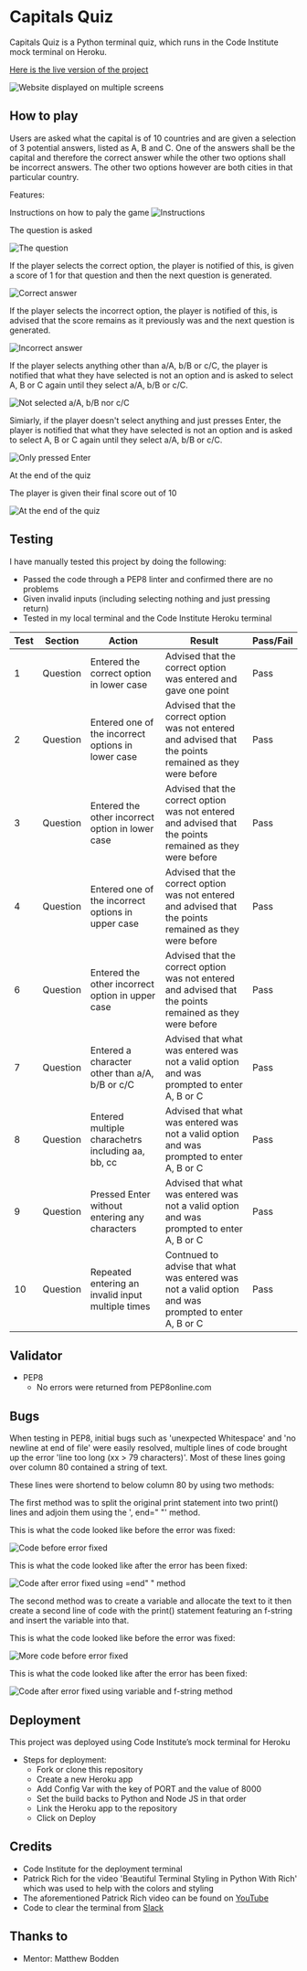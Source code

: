 # Capitals Quiz 
Capitals Quiz is a Python terminal quiz, which runs in the Code Institute mock terminal on Heroku. 

[Here is the live version of the project](https://johns-capitals-quiz-91df1cc5b9af.herokuapp.com/)

![Website displayed on multiple screens](assets/imagesforreadme/screenshots.PNG)

## How to play 
Users are asked what the capital is of 10 countries and are given a selection of 3 potential answers, listed as A, B and C. One of the answers shall be the capital and therefore the correct answer while the other two options shall be incorrect answers. The other two options however are both cities in that particular country. 

Features: 

Instructions on how to paly the game 
![Instructions](assets/imagesforreadme/instructions.PNG)

The question is asked 

![The question](assets/imagesforreadme/question.PNG)

If the player selects the correct option, the player is notified of this, is given a score of 1 for that question and then the next question is generated. 

![Correct answer](assets/imagesforreadme/correctanswer.PNG)

If the player selects the incorrect option, the player is notified of this, is advised that the score remains as it previously was and the next question is generated. 

![Incorrect answer](assets/imagesforreadme/incorrectanswer.PNG)

If the player selects anything other than a/A, b/B or c/C, the player is notified that what they have selected is not an option and is asked to select A, B or C again until they select a/A, b/B or c/C. 

![Not selected a/A, b/B nor c/C](assets/imagesforreadme/notanoption.PNG)

Simiarly, if the player doesn't select anything and just presses Enter, the player is notified that what they have selected is not an option and is asked to select A, B or C again until they select a/A, b/B or c/C. 

![Only pressed Enter](assets/imagesforreadme/alsonotanoption.PNG)

At the end of the quiz

The player is given their final score out of 10

![At the end of the quiz](assets/imagesforreadme/endofquiz.PNG)

## Testing 
I have manually tested this project by doing the following: 
-   Passed the code through a PEP8 linter and confirmed there are no problems
-   Given invalid inputs (including selecting nothing and just pressing return) 
-   Tested in my local terminal and the Code Institute Heroku terminal 

| Test  | Section  | Action  | Result  | Pass/Fail  |
|---|---|---|---|---|
| 1  |  Question | Entered the correct option in lower case  | Advised that the correct option was entered and gave one point  | Pass  |
| 2  |  Question | Entered one of the incorrect options in lower case | Advised that the correct option was not entered and advised that the points remained as they were before  | Pass  |
| 3  |  Question | Entered the other incorrect option in lower case | Advised that the correct option was not entered and advised that the points remained as they were before  |  Pass |
| 4  |  Question | Entered one of the incorrect options in upper case | Advised that the correct option was not entered and advised that the points remained as they were before  | Pass  |
| 6  |  Question | Entered the other incorrect option in upper case | Advised that the correct option was not entered and advised that the points remained as they were before  |  Pass |
|  7 |  Question  | Entered a character other than a/A, b/B or c/C   | Advised that what was entered was not a valid option and was prompted to enter A, B or C  |  Pass |
| 8  |  Question  | Entered multiple charachetrs including aa, bb, cc  | Advised that what was entered was not a valid option and was prompted to enter A, B or C  | Pass  |
| 9  |  Question  | Pressed Enter without entering any characters  | Advised that what was entered was not a valid option and was prompted to enter A, B or C  | Pass  |
|  10 | Question   | Repeated entering an invalid input multiple times  | Contnued to advise that what was entered was not a valid option and was prompted to enter A, B or C   |  Pass |

## Validator 
-   PEP8 
    -   No errors were returned from PEP8online.com

## Bugs 
When testing in PEP8, initial bugs such as 'unexpected Whitespace' and 'no newline at end of file' were easily resolved, multiple lines of code brought up the error 'line too long (xx > 79 characters)'.
Most of these lines going over column 80 contained a string of text.

These lines were shortend to below column 80 by using two methods:

The first method was to split the original print statement into two print() lines and adjoin them using the ', end=" "' method. 

This is what the code looked like before the error was fixed:

![Code before error fixed](assets/imagesforreadme/before1.PNG)

This is what the code looked like after the error has been fixed:

![Code after error fixed using =end" " method](assets/imagesforreadme/after1.PNG)


The second method was to create a variable and allocate the text to it then create a second line of code with the print() statement featuring an f-string and insert the variable into that.

This is what the code looked like before the error was fixed:

![More code before error fixed](assets/imagesforreadme/before2.PNG)

This is what the code looked like after the error has been fixed:

![Code after error fixed using variable and f-string method](assets/imagesforreadme/after2.PNG)



## Deployment 
This project was deployed using Code Institute’s mock terminal for Heroku
-   Steps for deployment: 
    -   Fork or clone this repository 
    -   Create a new Heroku app
    -   Add Config Var with the key of PORT and the value of 8000
	-   Set the build backs to Python and Node JS in that order
    -	Link the Heroku app to the repository
    -   Click on Deploy

## Credits 
-   Code Institute for the deployment terminal 
-   Patrick Rich for the video 'Beautiful Terminal Styling in Python With Rich' which was used to help with the colors and styling
-   The aforementioned Patrick Rich video can be found on [YouTube](https://www.youtube.com/watch?v=4zbehnz-8QU)
-   Code to clear the terminal from [Slack](https://stackoverflow.com/questions/2084508/clear-the-terminal-in-python)

## Thanks to
-   Mentor: Matthew Bodden 
